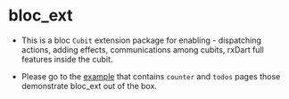 # bloc_ext

- This is a bloc `Cubit` extension package for enabling - dispatching actions, adding effects, communications among cubits, rxDart full features inside the cubit.

- Please go to the [example](https://github.com/JUkhan/bloc_ext/tree/master/example) that contains `counter` and `todos` pages those demonstrate bloc_ext out of the box.
